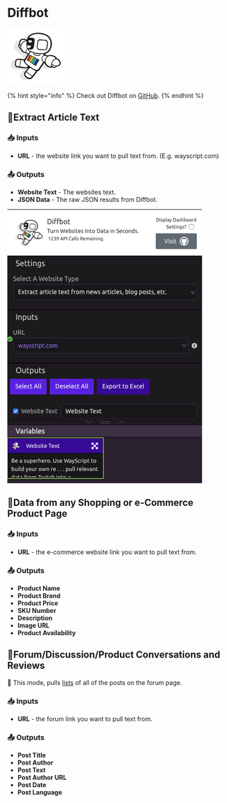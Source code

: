 # Diffbot

![Turn websites into data in seconds.](../../.gitbook/assets/diffbot.png)

{% hint style="info" %}
Check out Diffbot on [GitHub](https://github.com/diffbot/diffbot-python-client).
{% endhint %}

## 📰Extract Article Text

### 📥 Inputs

* **URL** - the website link you want to pull text from. \(E.g. wayscript.com\)

### 📤 Outputs

* **Website Text** - The websites text.
* **JSON Data** - The raw JSON results from Diffbot. 

![Diffbot](../../.gitbook/assets/screenshot-2019-07-16-16.30.35.png)

## 🛒Data from any Shopping or e-Commerce Product Page

### 📥 Inputs

* **URL** - the e-commerce website link you want to pull text from.

### 📤 Outputs

* **Product Name**
* **Product Brand**
* **Product Price**
* **SKU Number**
* **Description**
* **Image URL**
* **Product Availability**

## 💬Forum/Discussion/Product Conversations and Reviews

📃 This mode, pulls [lists](../../getting_started/variables.md#lists) of all of the posts on the forum page.

### 📥 Inputs

* **URL** - the forum link you want to pull text from.

### 📤 Outputs

* **Post Title**
* **Post Author**
* **Post Text**
* **Post Author URL**
* **Post Date**
* **Post Language**

